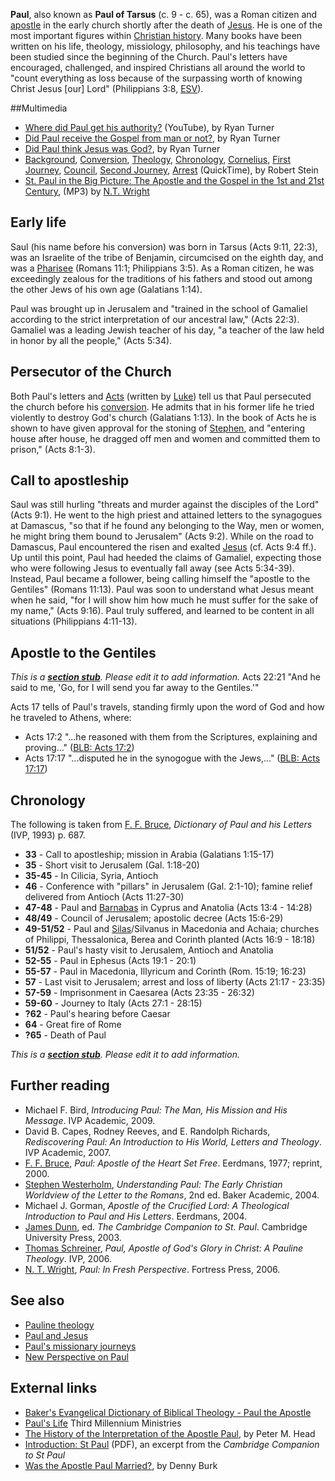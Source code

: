 **Paul**, also known as **Paul of Tarsus** (c. 9 - c. 65), was a
Roman citizen and [apostle](Apostle "Apostle") in the early church
shortly after the death of [Jesus](Jesus "Jesus"). He is one of the
most important figures within
[Christian history](Church_history "Church history"). Many books
have been written on his life, theology, missiology, philosophy,
and his teachings have been studied since the beginning of the
Church. Paul's letters have encouraged, challenged, and inspired
Christians all around the world to "count everything as loss
because of the surpassing worth of knowing Christ Jesus [our] Lord"
(Philippians 3:8, [ESV](ESV "ESV")).

##Multimedia

-   [Where did Paul get his authority?](http://www.youtube.com/watch?v=j_tgjl1_sPw)
    (YouTube), by Ryan Turner
-   [Did Paul receive the Gospel from man or not?](http://www.youtube.com/watch?v=v-IT-LPeTpI),
    by Ryan Turner
-   [Did Paul think Jesus was God?](http://www.youtube.com/watch?v=bvjtXV7ke9c),
    by Ryan Turner
-   [Background](http://www.biblicaltraining.org/background/new-testament-survey-acts-revelation),
    [Conversion](http://www.biblicaltraining.org/conversion/new-testament-survey-acts-revelation-0),
    [Theology](http://www.biblicaltraining.org/theology/new-testament-survey-acts-revelation),
    [Chronology](http://www.biblicaltraining.org/chronology/new-testament-survey-acts-revelation),
    [Cornelius](http://www.biblicaltraining.org/cornelius/new-testament-survey-acts-revelation),
    [First Journey](http://www.biblicaltraining.org/first-journey/new-testament-survey-acts-revelation),
    [Council](http://www.biblicaltraining.org/jerusalem-council/new-testament-survey-acts-revelation),
    [Second Journey](http://www.biblicaltraining.org/second-journey/new-testament-survey-acts-revelation),
    [Arrest](http://www.biblicaltraining.org/arrest/new-testament-survey-acts-revelation)
    (QuickTime), by Robert Stein
-   [St. Paul in the Big Picture: The Apostle and the Gospel in the 1st and 21st Century](http://www.calvin.edu/january/2003/media/A10799-Wright-St%20Paul.mp3),
    (MP3) by [N.T. Wright](N.T._Wright "N.T. Wright")

## Early life

Saul (his name before his conversion) was born in Tarsus (Acts
9:11, 22:3), was an Israelite of the tribe of Benjamin, circumcised
on the eighth day, and was a [Pharisee](Pharisees "Pharisees")
(Romans 11:1; Philippians 3:5). As a Roman citizen, he was
exceedingly zealous for the traditions of his fathers and stood out
among the other Jews of his own age (Galatians 1:14).

Paul was brought up in Jerusalem and "trained in the school of
Gamaliel according to the strict interpretation of our ancestral
law," (Acts 22:3). Gamaliel was a leading Jewish teacher of his
day, "a teacher of the law held in honor by all the people," (Acts
5:34).

## Persecutor of the Church

Both Paul's letters and [Acts](Acts "Acts") (written by
[Luke](Luke "Luke")) tell us that Paul persecuted the church before
his [conversion](Conversion "Conversion"). He admits that in his
former life he tried violently to destroy God's church (Galatians
1:13). In the book of Acts he is shown to have given approval for
the stoning of [Stephen](Stephen "Stephen"), and "entering house
after house, he dragged off men and women and committed them to
prison," (Acts 8:1-3).

## Call to apostleship

Saul was still hurling "threats and murder against the disciples of
the Lord" (Acts 9:1). He went to the high priest and attained
letters to the synagogues at Damascus, "so that if he found any
belonging to the Way, men or women, he might bring them bound to
Jerusalem" (Acts 9:2). While on the road to Damascus, Paul
encountered the risen and exalted [Jesus](Jesus "Jesus") (cf. Acts
9:4 ff.). Up until this point, Paul had heeded the claims of
Gamaliel, expecting those who were following Jesus to eventually
fall away (see Acts 5:34-39). Instead, Paul became a follower,
being calling himself the "apostle to the Gentiles" (Romans 11:13).
Paul was soon to understand what Jesus meant when he said, "for I
will show him how much he must suffer for the sake of my name,"
(Acts 9:16). Paul truly suffered, and learned to be content in all
situations (Philippians 4:11-13).

## Apostle to the Gentiles

*This is a **[section stub](http://www.theopedia.com/Category:Theopedia_sectionstubs "Category:Theopedia sectionstubs")**. Please edit it to add information.*
Acts 22:21 "And he said to me, 'Go, for I will send you far away to
the Gentiles.'"

Acts 17 tells of Paul's travels, standing firmly upon the word of
God and how he traveled to Athens, where:

-   Acts 17:2 "...he reasoned with them from the Scriptures,
    explaining and proving..."
    ([BLB: Acts 17:2](http://www.blueletterbible.org/Bible.cfm?b=Act&c=17&v=2&t=KJV#top))
-   Acts 17:17 "...disputed he in the synogogue with the Jews,..."
    ([BLB: Acts 17:17](http://www.blueletterbible.org/Bible.cfm?b=Act&c=17&v=17&t=KJV#17))

## Chronology

The following is taken from
[F. F. Bruce](F._F._Bruce "F. F. Bruce"),
*Dictionary of Paul and his Letters* (IVP, 1993) p. 687.
-   **33** - Call to apostleship; mission in Arabia (Galatians
    1:15-17)
-   **35** - Short visit to Jerusalem (Gal. 1:18-20)
-   **35-45** - In Cilicia, Syria, Antioch
-   **46** - Conference with "pillars" in Jerusalem (Gal. 2:1-10);
    famine relief delivered from Antioch (Acts 11:27-30)
-   **47-48** - Paul and
    [Barnabas](index.php?title=Barnabas&action=edit&redlink=1 "Barnabas (page does not exist)")
    in Cyprus and Anatolia (Acts 13:4 - 14:28)
-   **48/49** - Council of Jerusalem; apostolic decree (Acts
    15:6-29)
-   **49-51/52** - Paul and
    [Silas](index.php?title=Silas&action=edit&redlink=1 "Silas (page does not exist)")/Silvanus
    in Macedonia and Achaia; churches of Philippi, Thessalonica, Berea
    and Corinth planted (Acts 16:9 - 18:18)
-   **51/52** - Paul's hasty visit to Jerusalem, Antioch and
    Anatolia
-   **52-55** - Paul in Ephesus (Acts 19:1 - 20:1)
-   **55-57** - Paul in Macedonia, Illyricum and Corinth (Rom.
    15:19; 16:23)
-   **57** - Last visit to Jerusalem; arrest and loss of liberty
    (Acts 21:17 - 23:35)
-   **57-59** - Imprisonment in Caesarea (Acts 23:35 - 26:32)
-   **59-60** - Journey to Italy (Acts 27:1 - 28:15)
-   **?62** - Paul's hearing before Caesar
-   **64** - Great fire of Rome
-   **?65** - Death of Paul

*This is a **[section stub](http://www.theopedia.com/Category:Theopedia_sectionstubs "Category:Theopedia sectionstubs")**. Please edit it to add information.*
## Further reading

-   Michael F. Bird,
    *Introducing Paul: The Man, His Mission and His Message*. IVP
    Academic, 2009.
-   David B. Capes, Rodney Reeves, and E. Randolph Richards,
    *Rediscovering Paul: An Introduction to His World, Letters and Theology*.
    IVP Academic, 2007.
-   [F. F. Bruce](F._F._Bruce "F. F. Bruce"),
    *Paul: Apostle of the Heart Set Free*. Eerdmans, 1977; reprint,
    2000.
-   [Stephen Westerholm](Stephen_Westerholm "Stephen Westerholm"),
    *Understanding Paul: The Early Christian Worldview of the Letter to the Romans*,
    2nd ed. Baker Academic, 2004.
-   Michael J. Gorman,
    *Apostle of the Crucified Lord: A Theological Introduction to Paul and His Letters*.
    Eerdmans, 2004.
-   [James Dunn](James_Dunn "James Dunn"), ed.
    *The Cambridge Companion to St. Paul*. Cambridge University Press,
    2003.
-   [Thomas Schreiner](Thomas_Schreiner "Thomas Schreiner"),
    *Paul, Apostle of God's Glory in Christ: A Pauline Theology*. IVP,
    2006.
-   [N. T. Wright](N._T._Wright "N. T. Wright"),
    *Paul: In Fresh Perspective*. Fortress Press, 2006.

## See also

-   [Pauline theology](Pauline_theology "Pauline theology")
-   [Paul and Jesus](index.php?title=Paul_and_Jesus&action=edit&redlink=1 "Paul and Jesus (page does not exist)")
-   [Paul's missionary journeys](Paul's_missionary_journeys "Paul's missionary journeys")
-   [New Perspective on Paul](New_Perspective_on_Paul "New Perspective on Paul")

## External links

-   [Baker's Evangelical Dictionary of Biblical Theology - Paul the Apostle](http://bible.crosswalk.com/Dictionaries/BakersEvangelicalDictionary/bed.cgi?number=T541)
-   [Paul's Life](http://thirdmill.org/paul/life.asp/category/life)
    Third Millennium Ministries
-   [The History of the Interpretation of the Apostle Paul](http://www.tyndale.cam.ac.uk/Tyndale/staff/Head/Lectures.htm),
    by Peter M. Head
-   [Introduction: St Paul](http://assets.cambridge.org/052178/1558/excerpt/0521781558_excerpt.pdf)
    (PDF), an excerpt from the *Cambridge Companion to St Paul*
-   [Was the Apostle Paul Married?](http://www.dennyburk.com/was-the-apostle-paul-married/),
    by Denny Burk



